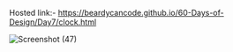 Hosted link:- https://beardycancode.github.io/60-Days-of-Design/Day7/clock.html

![Screenshot (47)](https://github.com/Beardycancode/60-Days-of-Design/assets/96344411/8d483f3a-daac-4504-91ba-22227a553ea1)
